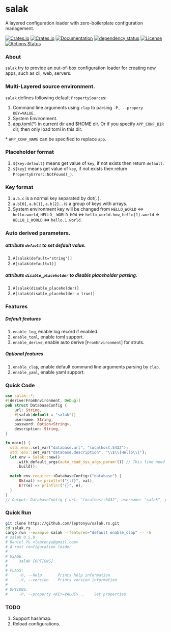 # salak
A layered configuration loader with zero-boilerplate configuration management.

[![Crates.io](https://img.shields.io/crates/v/salak?style=flat-square)](https://crates.io/crates/salak)
[![Crates.io](https://img.shields.io/crates/d/salak?style=flat-square)](https://crates.io/crates/salak)
[![Documentation](https://docs.rs/salak/badge.svg)](https://docs.rs/salak)
[![dependency status](https://deps.rs/repo/github/leptonyu/salak.rs/status.svg)](https://deps.rs/crate/salak)
[![License](https://img.shields.io/badge/license-MIT-blue?style=flat-square)](https://github.com/leptonyu/salak.rs/blob/master/LICENSE-MIT)
[![Actions Status](https://github.com/leptonyu/salak.rs/workflows/Rust/badge.svg)](https://github.com/leptonyu/salak.rs/actions)

### About
`salak` try to provide an out-of-box configuration loader for creating new apps, such as cli, web, servers.

### Multi-Layered source environment.
`salak` defines following default `PropertySource`s:
1. Command line arguments using `clap` to parsing `-P, --propery KEY=VALUE`.
2. System Environment.
3. app.toml(*) in current dir and $HOME dir. Or if you specify `APP_CONF_DIR` dir, then only load toml in this dir.

\* `APP_CONF_NAME` can be specified to replace `app`.

### Placeholder format
1. `${key:default}` means get value of `key`, if not exists then return `default`.
2. `${key}` means get value of `key`, if not exists then return `PropertyError::NotFound(_)`.

### Key format
1. `a.b.c` is a normal key separated by dot(`.`).
2. `a.b[0]`, `a.b[1]`, `a.b[2]`... is a group of keys with arrays.
3. System environment key will be changed from `HELLO_WORLD` <=> `hello.world`, `HELLO__WORLD_HOW` <=> `hello_world.how`, `hello[1].world` => `HELLO_1_WORLD` <=> `hello.1.world`.

### Auto derived parameters.

##### attribute `default` to set default value.
1. `#[salak(default="string")]`
2. `#[salak(default=1)]`

##### attribute `disable_placeholder` to disable placeholder parsing.
1. `#[salak(disable_placeholder)]`
2. `#[salak(disable_placeholder = true)]`

### Features

##### Default features
1. `enable_log`, enable log record if enabled.
2. `enable_toml`, enable toml support.
3. `enable_derive`, enable auto derive [`FromEnvironment`] for struts.

##### Optional features
1. `enable_clap`, enable default command line arguments parsing by `clap`.
2. `enable_yaml`, enable yaml support.


### Quick Code
```rust
use salak::*;
#[derive(FromEnvironment, Debug)]
pub struct DatabaseConfig {
    url: String,
    #[salak(default = "salak")]
    username: String,
    password: Option<String>,
    description: String,
}

fn main() {
  std::env::set_var("database.url", "localhost:5432");
  std::env::set_var("database.description", "\\$\\{Hello\\}");
  let env = Salak::new()
     .with_default_args(auto_read_sys_args_param!()) // This line need enable feature `enable_clap`.
     .build();
 
  match env.require::<DatabaseConfig>("database") {
      Ok(val) => println!("{:?}", val),
      Err(e) => println!("{}", e),
  }
}
// Output: DatabaseConfig { url: "localhost:5432", username: "salak", password: None, description: "${Hello}" }
```

### Quick Run
```bash
git clone https://github.com/leptonyu/salak.rs.git
cd salak.rs
cargo run --example salak --features="default enable_clap" -- -h
# salak 0.5.0
# Daniel Yu <leptonyu@gmail.com>
# A rust configuration loader
# 
# USAGE:
#     salak [OPTIONS]
# 
# FLAGS:
#     -h, --help       Prints help information
#     -V, --version    Prints version information
# 
# OPTIONS:
#     -P, --property <KEY=VALUE>...    Set properties
```

### TODO
1. Support hashmap.
2. Reload configurations.